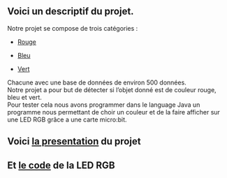 ## Voici un descriptif du projet.
Notre projet se compose de trois catégories : 

  -  [Rouge](https://1drv.ms/f/c/c9ae4144d0b82171/Eu_nKAZSW-NCpQ56KGRA-DcBGw1zEWgOp9yLGUvN6F31VA)

  -  [Bleu](https://1drv.ms/f/c/c9ae4144d0b82171/Eu_nKAZSW-NCpQ56KGRA-DcBGw1zEWgOp9yLGUvN6F31VA)

  -  [Vert](https://1drv.ms/f/c/c9ae4144d0b82171/Eu_nKAZSW-NCpQ56KGRA-DcBGw1zEWgOp9yLGUvN6F31VA)

Chacune avec une base de données de environ 500 données.  
Notre projet a pour but de détecter si l’objet donné est de couleur rouge, bleu et vert.  
Pour tester cela nous avons programmer dans le language Java un programme nous permettant de choir un couleur et de la faire afficher sur une LED RGB grâce a une carte micro:bit. 

## Voici [la presentation](https://www.canva.com/design/DAGWMIpJm18/-hmHRK_IQwR5HUAfeOmE7g/edit?utm_content=DAGWMIpJm18&utm_campaign=designshare&utm_medium=link2&utm_source=sharebutton) du projet
## Et [le code](https://colab.research.google.com/drive/18cOh23uXggy1hCB5F7t12E5zwzXTmuJ3?usp=sharing) de la LED RGB 
